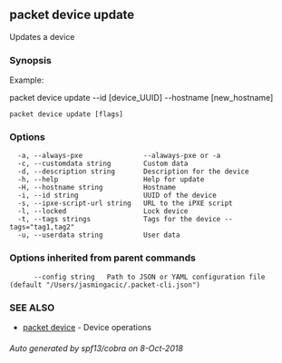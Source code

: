 ## packet device update

Updates a device

### Synopsis

Example:

packet device update --id [device_UUID] --hostname [new_hostname]



```
packet device update [flags]
```

### Options

```
  -a, --always-pxe               --alaways-pxe or -a
  -c, --customdata string        Custom data
  -d, --description string       Description for the device
  -h, --help                     Help for update
  -H, --hostname string          Hostname
  -i, --id string                UUID of the device
  -s, --ipxe-script-url string   URL to the iPXE script
  -l, --locked                   Lock device
  -t, --tags strings             Tags for the device --tags="tag1,tag2"
  -u, --userdata string          User data
```

### Options inherited from parent commands

```
      --config string   Path to JSON or YAML configuration file (default "/Users/jasmingacic/.packet-cli.json")
```

### SEE ALSO

* [packet device](packet_device.md)	 - Device operations

###### Auto generated by spf13/cobra on 8-Oct-2018
